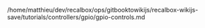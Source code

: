 /home/matthieu/dev/recalbox/ops/gitbooktowikijs/recalbox-wikijs-save/tutorials/controllers/gpio/gpio-controls.md